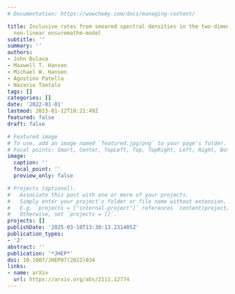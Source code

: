 ```yaml
---
# Documentation: https://wowchemy.com/docs/managing-content/

title: Inclusive rates from smeared spectral densities in the two-dimensional O(3)
  non-linear ensuremathσ-model
subtitle: ''
summary: ''
authors:
- John Bulava
- Maxwell T. Hansen
- Michael W. Hansen
- Agostino Patella
- Nazario Tantalo
tags: []
categories: []
date: '2022-01-01'
lastmod: 2023-01-12T10:21:49Z
featured: false
draft: false

# Featured image
# To use, add an image named `featured.jpg/png` to your page's folder.
# Focal points: Smart, Center, TopLeft, Top, TopRight, Left, Right, BottomLeft, Bottom, BottomRight.
image:
  caption: ''
  focal_point: ''
  preview_only: false

# Projects (optional).
#   Associate this post with one or more of your projects.
#   Simply enter your project's folder or file name without extension.
#   E.g. `projects = ["internal-project"]` references `content/project/deep-learning/index.md`.
#   Otherwise, set `projects = []`.
projects: []
publishDate: '2025-03-10T13:30:13.231405Z'
publication_types:
- '2'
abstract: ''
publication: '*JHEP*'
doi: 10.1007/JHEP07(2022)034
links:
- name: arXiv
  url: https://arxiv.org/abs/2111.12774
---
```

